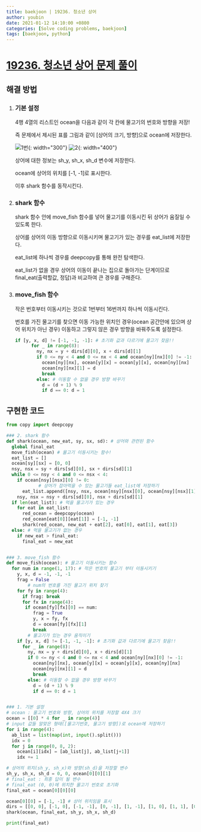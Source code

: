 ```yaml
---
title: baekjoon | 19236. 청소년 상어
author: youbin
date: 2021-01-12 14:10:00 +0800
categories: [Solve coding problems, baekjoon]
tags: [baekjoon, python]
---
```


# [19236. 청소년 상어 문제 풀이](https://www.acmicpc.net/problem/19236)

## 해결 방법

1. ### 기본 설정

   4행 4열의 리스트인 ocean을 다음과 같이 각 칸에 물고기의 번호와 방향을 저장!

   즉 문제에서 제시된 표를 그림과 같이 [상어의 크기, 방향]으로 ocean에 저장한다.

   ![1번](https://user-images.githubusercontent.com/60081201/105620466-db97ab00-5e40-11eb-885f-15558386ad91.JPG){: width="300"}
   ![2](https://user-images.githubusercontent.com/60081201/105620468-de929b80-5e40-11eb-872d-d538f8ee056a.JPG){: width="400"}

   상어에 대한 정보는 sh_y, sh_x, sh_d 변수에 저장한다.

   ocean에 상어의 위치를 [-1, -1]로 표시한다.

   이후 shark 함수를 동작시킨다.

2. ### shark 함수

   shark 함수 안에 move_fish 함수를 넣어 물고기를 이동시킨 뒤 상어가 움질일 수 있도록 한다.

   상어를 상어의 이동 방향으로 이동시키며 물고기가 있는 경우를 eat_list에 저장한다.

   eat_list에 하나씩 경우를 deepcopy를 통해 완전 탐색한다.

   eat_list가 없을 경우 상어의 이동이 끝나는 집으로 돌아가는 단계이므로 final_eat(출력할값, 정답)과 비교하여 큰 경우를 구해준다.

3. ### move_fish 함수

   작은 번호부터 이동시키는 것으로 1번부터 16번까지 하나씩 이동시킨다.

   번호를 가진 물고기를 찾으면 이동 가능한 위치인 경우(ocean 공간안에 있으며 상어 위치가 아닌 경우) 이동하고 그렇지 않은 경우 방향을 바꿔주도록 설정한다.

   ```python
   if [y, x, d] != [-1, -1, -1]: # 초기화 값과 다르기에 물고기 찾음!!
         for _ in range(8):
           ny, nx = y + dirs[d][0], x + dirs[d][1]
           if 0 <= ny < 4 and 0 <= nx < 4 and ocean[ny][nx][0] != -1:
             ocean[ny][nx], ocean[y][x] = ocean[y][x], ocean[ny][nx]
             ocean[ny][nx][1] = d
             break
           else: # 이동할 수 없을 경우 방향 바꾸기
             d = (d + 1) % 9
             if d == 0: d = 1
   ```

## 구현한 코드

```python
from copy import deepcopy

### 2. shark 함수
def shark(ocean, new_eat, sy, sx, sd): # 상어와 관련된 함수
  global final_eat
  move_fish(ocean) # 물고기 이동시키는 함수!
  eat_list = []
  ocean[sy][sx] = [0, 0]
  nsy, nsx = sy + dirs[sd][0], sx + dirs[sd][1]
  while 0 <= nsy < 4 and 0 <= nsx < 4:
    if ocean[nsy][nsx][0] != 0:
			# 상어가 잡아먹을 수 있는 물고기들 eat_list에 저장하기
      eat_list.append([nsy, nsx, ocean[nsy][nsx][0], ocean[nsy][nsx][1]])
    nsy, nsx = nsy + dirs[sd][0], nsx + dirs[sd][1]
  if len(eat_list): # 먹을 물고기가 있는 경우
    for eat in eat_list:
      red_ocean = deepcopy(ocean)
      red_ocean[eat[0]][eat[1]] = [-1, -1]
      shark(red_ocean, new_eat + eat[2], eat[0], eat[1], eat[3])
  else: # 먹을 물고기가 없는 경우
    if new_eat > final_eat:
      final_eat = new_eat


### 3. move_fish 함수
def move_fish(ocean): # 물고기 이동시키는 함수
  for num in range(1, 17): # 작은 번호의 물고기 부터 이동시키기
    y, x, d = -1, -1, -1
    frag = False
		# num의 번호를 가진 물고기 위치 찾기
    for fy in range(4):
      if frag: break
      for fx in range(4):
       if ocean[fy][fx][0] == num:
          frag = True
          y, x = fy, fx
          d = ocean[fy][fx][1]
          break
		# 물고기가 있는 경우 움직이기
    if [y, x, d] != [-1, -1, -1]: # 초기화 값과 다르기에 물고기 찾음!!
      for _ in range(8):
        ny, nx = y + dirs[d][0], x + dirs[d][1]
        if 0 <= ny < 4 and 0 <= nx < 4 and ocean[ny][nx][0] != -1:
          ocean[ny][nx], ocean[y][x] = ocean[y][x], ocean[ny][nx]
          ocean[ny][nx][1] = d
          break
        else: # 이동할 수 없을 경우 방향 바꾸기
          d = (d + 1) % 9
          if d == 0: d = 1


### 1. 기본 설정
# ocean : 물고기 번호와 방향, 상어의 위치를 저장할 4X4 크기
ocean = [[0] * 4 for _ in range(4)]
# input 값들 알맞은 형태([물고기번호, 물고기 방향])로 ocean에 저장하기
for i in range(4):
  ab_list = list(map(int, input().split()))
  idx = 0
  for j in range(0, 8, 2):
    ocean[i][idx] = [ab_list[j], ab_list[j+1]]
    idx += 1

# 상어의 위치(sh_y, sh_x)와 방향(sh_d)을 저장할 변수
sh_y, sh_x, sh_d = 0, 0, ocean[0][0][1]
# final_eat : 최종 답이 될 변수
# final_eat (0, 0)에 위치한 물고기 번호로 초기화
final_eat = ocean[0][0][0]

ocean[0][0] = [-1, -1] # 상어 위치임을 표시
dirs = [[0, 0], [-1, 0], [-1, -1], [0, -1], [1, -1], [1, 0], [1, 1], [0, 1], [-1, 1]]
shark(ocean, final_eat, sh_y, sh_x, sh_d)

print(final_eat)
```
